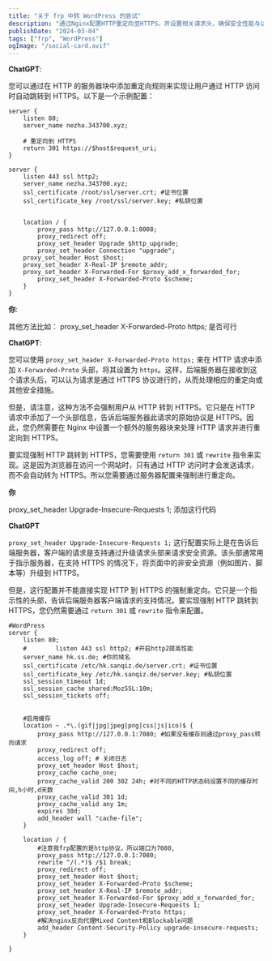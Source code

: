 ```yaml
---
title: "关于 frp 中转 WordPress 的尝试"
description: "通过Nginx配置HTTP重定向至HTTPS，并设置相关请求头，确保安全性能与访问优化，解决反向代理中的混合内容问题。"
publishDate: "2024-03-04"
tags: ["frp", "WordPress"]
ogImage: "/social-card.avif"
---
```


<!-- more --> 

**ChatGPT**:

您可以通过在 HTTP 的服务器块中添加重定向规则来实现让用户通过 HTTP 访问时自动跳转到 HTTPS。以下是一个示例配置：

```
server {
    listen 80;
    server_name nezha.343700.xyz;
 
    # 重定向到 HTTPS
    return 301 https://$host$request_uri;
}
 
server {
    listen 443 ssl http2;
    server_name nezha.343700.xyz;
    ssl_certificate /root/ssl/server.crt; #证书位置
    ssl_certificate_key /root/ssl/server.key; #私钥位置
 
 
    location / { 
    	proxy_pass http://127.0.0.1:8008;
    	proxy_redirect off;
    	proxy_set_header Upgrade $http_upgrade;
    	proxy_set_header Connection "upgrade";
  	proxy_set_header Host $host;
   	proxy_set_header X-Real-IP $remote_addr;
   	proxy_set_header X-Forwarded-For $proxy_add_x_forwarded_for;
    	proxy_set_header X-Forwarded-Proto $scheme; 
    }
}
```

**你**:

其他方法比如： proxy_set_header X-Forwarded-Proto https;
是否可行

**ChatGPT**:

您可以使用 `proxy_set_header X-Forwarded-Proto https;` 来在 HTTP 请求中添加 `X-Forwarded-Proto` 头部，将其设置为 `https`。这样，后端服务器在接收到这个请求头后，可以认为请求是通过 HTTPS 协议进行的，从而处理相应的重定向或其他安全措施。

但是，请注意，这种方法不会强制用户从 HTTP 转到 HTTPS。它只是在 HTTP 请求中添加了一个头部信息，告诉后端服务器此请求的原始协议是 HTTPS。因此，您仍然需要在 Nginx 中设置一个额外的服务器块来处理 HTTP 请求并进行重定向到 HTTPS。

要实现强制 HTTP 跳转到 HTTPS，您需要使用 `return 301` 或 `rewrite` 指令来实现。这是因为浏览器在访问一个网站时，只有通过 HTTP 访问时才会发送请求，而不会自动转为 HTTPS。所以您需要通过服务器配置来强制进行重定向。

**你**

proxy_set_header Upgrade-Insecure-Requests 1;
添加这行代码

**ChatGPT**

`proxy_set_header Upgrade-Insecure-Requests 1;` 这行配置实际上是在告诉后端服务器，客户端的请求是支持通过升级请求头部来请求安全资源。该头部通常用于指示服务器，在支持 HTTPS 的情况下，将页面中的非安全资源（例如图片、脚本等）升级到 HTTPS。

但是，这行配置并不能直接实现 HTTP 到 HTTPS 的强制重定向。它只是一个指示性的头部，告诉后端服务器客户端请求的支持情况。要实现强制 HTTP 跳转到 HTTPS，您仍然需要通过 `return 301` 或 `rewrite` 指令来配置。

```
#WordPress 
server {
	listen 80;
	#        listen 443 ssl http2; #开启http2提高性能
	server_name hk.ss.de; #你的域名
	ssl_certificate /etc/hk.sanqiz.de/server.crt; #证书位置
	ssl_certificate_key /etc/hk.sanqiz.de/server.key; #私钥位置
	ssl_session_timeout 1d;
	ssl_session_cache shared:MozSSL:10m;
	ssl_session_tickets off;
 
 
	#启用缓存
	location ~ .*\.(gif|jpg|jpeg|png|css|js|ico)$ {
		proxy_pass http://127.0.0.1:7080; #如果没有缓存则通过proxy_pass转向请求 
		proxy_redirect off;
		access_log off; # 关闭日志
		proxy_set_header Host $host;
		proxy_cache cache_one;
		proxy_cache_valid 200 302 24h; #对不同的HTTP状态码设置不同的缓存时间,h小时,d天数 
		proxy_cache_valid 301 1d;
		proxy_cache_valid any 1m;
		expires 30d;
		add_header wall "cache-file";
	}
 
	location / {
		#注意我frp配置的是http协议，所以端口为7080,
		proxy_pass http://127.0.0.1:7080;
		rewrite ^/(.*)$ /$1 break;
		proxy_redirect off;
		proxy_set_header Host $host;
		proxy_set_header X-Forwarded-Proto $scheme;
		proxy_set_header X-Real-IP $remote_addr;
		proxy_set_header X-Forwarded-For $proxy_add_x_forwarded_for;
		proxy_set_header Upgrade-Insecure-Requests 1;
		proxy_set_header X-Forwarded-Proto https;
		#解决nginx反向代理Mixed Content和Blockable问题
		add_header Content-Security-Policy upgrade-insecure-requests;
	}
 
}
```
